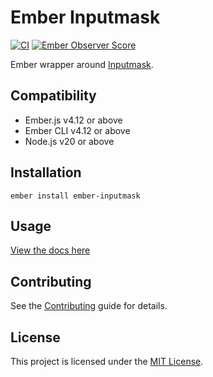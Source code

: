 # Ember Inputmask

[![CI](https://github.com/adopted-ember-addons/ember-inputmask/actions/workflows/ci.yml/badge.svg)](https://github.com/adopted-ember-addons/ember-inputmask/actions/workflows/ci.yml)
[![Ember Observer Score](https://emberobserver.com/badges/ember-inputmask.svg)](https://emberobserver.com/addons/ember-inputmask)

Ember wrapper around
[Inputmask](https://github.com/RobinHerbots/Inputmask).

## Compatibility

- Ember.js v4.12 or above
- Ember CLI v4.12 or above
- Node.js v20 or above

## Installation

```
ember install ember-inputmask
```

## Usage

[View the docs here](https://adopted-ember-addons.github.io/ember-inputmask/)

## Contributing

See the [Contributing](CONTRIBUTING.md) guide for details.

## License

This project is licensed under the [MIT License](LICENSE.md).
